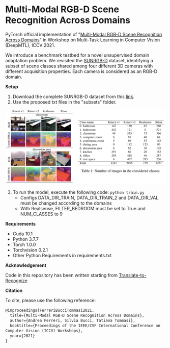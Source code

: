 # Multi-Modal RGB-D Scene Recognition Across Domains

PyTorch official implementation of "[Multi-Modal RGB-D Scene Recognition Across Domains](https://arxiv.org/abs/2103.14672)" in Workshop on Multi-Task Learning in Computer Vision (DeepMTL), ICCV 2021.


We introduce a benchmark testbed for a novel unsupervised domain adaptation problem. We revisited the [SUNRGB-D](https://openaccess.thecvf.com/content_CVPR_2019/papers/Du_Translate-to-Recognize_Networks_for_RGB-D_Scene_Recognition_CVPR_2019_paper.pdf) dataset, identifying a subset of scene classes shared among four different 3D cameras with different acquisition properties. Each camera is considered as an RGB-D domain.

**Setup**

1. Download the complete SUNRGB-D dataset from this [link](https://github.com/ownstyledu/Translate-to-Recognize-Networks).
2. Use the proposed txt files in the "subsets" folder.

![Test Image 1](image.png)

3. To run the model, execute the following code: ``` python train.py ```
    * Configs DATA\_DIR\_TRAIN, DATA\_DIR\_TRAIN\_2 and DATA\_DIR\_VAL must be changed according to the domains
    * With Realsense, FILTER\_BEDROOM must be set to True and NUM\_CLASSES to 9

**Requirements**

* Cuda 10.1
* Python 3.7.7
* Torch 1.0.0
* Torchvision 0.2.1
* Other Python Requirements in requirements.txt

**Acknowledgement**

Code in this repository has been written starting from [Translate-to-Recognize](https://github.com/ownstyledu/Translate-to-Recognize-Networks)

**Citation**

To cite, please use the following reference:

```
@inproceedings{FerreriBucciTommasi2021,
  title={Multi-Modal RGB-D Scene Recognition Across Domains},
  author={Andrea Ferreri, Silvia Bucci, Tatiana Tommasi},
  booktitle={Proceedings of the IEEE/CVF International Conference on Computer Vision (ICCV) Workshops},
  year={2021}
} 
```

